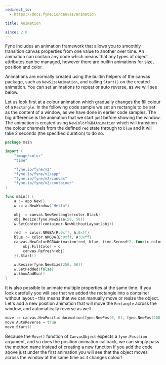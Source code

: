 ```yaml
---
redirect_to:
  - https://docs.fyne.io/canvas/animation

title: Animation

since: 2.0
---
```



Fyne includes an animation framework that allows you to smoothly transition canvas properties from
one value to another over time. An animation can contain any code which means that any types of object
attributes can be managed, however there are builtin animations for size, position and color.

Animations are normally created using the builtin helpers of the canvas package, such as `NewSizeAnimation`,
and calling `Start()` on the created animation. You can set animations to repeat or auto reverse, as we will see below.

Let us look first at a colour animation which gradually changes the fill colour of a `Rectangle`.
In the following code sample we set an rectangle to be set as the content of a window, as we have done in earlier code
samples. The big difference is the animation that we start just before showing the window.
The animation is created using `NewColorRGBAAnimation` which will transition the colour channels from the defined
`red` state through to `blue` and it will take 2 seconds (the specified duration) to do so.

```go
package main

import (
	"image/color"
	"time"

	"fyne.io/fyne/v2"
	"fyne.io/fyne/v2/app"
	"fyne.io/fyne/v2/canvas"
	"fyne.io/fyne/v2/container"
)

func main() {
	a := app.New()
	w := a.NewWindow("Hello")

	obj := canvas.NewRectangle(color.Black)
	obj.Resize(fyne.NewSize(50, 50))
	w.SetContent(container.NewWithoutLayout(obj))

	red := color.NRGBA{R:0xff, A:0xff}
	blue := color.NRGBA{B:0xff, A:0xff}
	canvas.NewColorRGBAAnimation(red, blue, time.Second*2, func(c color.Color) {
		obj.FillColor = c
		canvas.Refresh(obj)
	}).Start()

	w.Resize(fyne.NewSize(250, 50))
	w.SetPadded(false)
	w.ShowAndRun()
}
```

It is also possible to animate multiple properties at the same time. If you look carefully you will see that we
added the rectangle into a container without layout - this means that we can manually move or resize the object.
Let's add a new position animation that will move the `Rectangle` across the window, and automatically reverse as well.

```go
move := canvas.NewPositionAnimation(fyne.NewPos(0, 0), fyne.NewPos(200, 0), time.Second, obj.Move)
move.AutoReverse = true
move.Start()
```

Because the `Move()` function of `CanvasObject` expects a `fyne.Position` argument, and so does the position
animation callback, we can simply pass the method name instead of creating a new function
If you add the code above just under the first animation you will see that the object moves across the window
at the same time as it changes colour!
